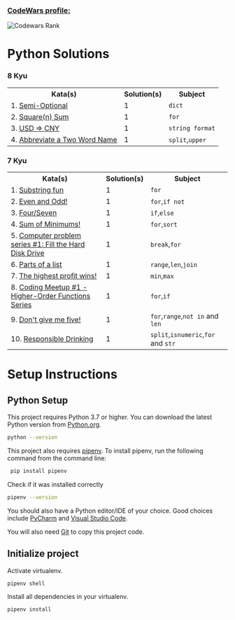 ### [CodeWars profile:](https://www.codewars.com/users/OvidioMiranda)

![Codewars Rank](https://www.codewars.com/users/OvidioMiranda/badges/large)

# Python Solutions

### 8 Kyu
<table>
  <tr>
    <th>Kata(s)</th>
    <th>Solution(s)</th>
    <th>Subject</th>
  </tr>
  <tr>
    <td>1. <a href="https://www.codewars.com/kata/521cd52e790405a74800032c/train/python">Semi-Optional</a></td>
    <td>1</td>
    <td><code>dict</code></td>
  </tr>
  <tr>
    <td>2. <a href="https://www.codewars.com/kata/515e271a311df0350d00000f/train/python">Square(n) Sum</a></td>
    <td>1</td>
    <td><code>for</code></td>
  </tr>
  <tr>
    <td>3. <a href="https://www.codewars.com/kata/5977618080ef220766000022/train/python">USD => CNY</a></td>
    <td>1</td>
    <td><code>string format</code></td>
  </tr>
  <tr>
    <td>4. <a href="https://www.codewars.com/kata/57eadb7ecd143f4c9c0000a3/train/python">Abbreviate a Two Word Name</a></td>
    <td>1</td>
    <td><code>split</code>,<code>upper</code></td>
  </tr>
</table>

### 7 Kyu

<table>
  <tr>
    <th>Kata(s)</th>
    <th>Solution(s)</th>
    <th>Subject</th>
  </tr>
  <tr>
    <td>1. <a href="https://www.codewars.com/kata/565b112d09c1adfdd500019c/train/python">Substring fun</a></td>
    <td>1</td>
    <td><code>for</code></td>
  </tr>
  <tr>
    <td>2. <a href="https://www.codewars.com/kata/594adadee075005308000122/train/python">Even and Odd!</a></td>
    <td>1</td>
    <td><code>for</code>,<code>if not</code></td>
  </tr>
  <tr>
    <td>3. <a href="https://www.codewars.com/kata/5ff50f64c0afc50008861bf0/train/python">Four/Seven</a></td>
    <td>1</td>
    <td><code>if</code>,<code>else</code></td>
  </tr>
  <tr>
    <td>4. <a href="https://www.codewars.com/kata/5d5ee4c35162d9001af7d699/train/python">Sum of Minimums!</a></td>
    <td>1</td>
    <td><code>for</code>,<code>sort</code></td>
  </tr>
  <tr>
    <td>5. <a href="https://www.codewars.com/kata/5d49c93d089c6e000ff8428c/train/python">Computer problem series #1: Fill the Hard Disk Drive</a></td>
    <td>1</td>
    <td><code>break</code>,<code>for</code></td>
  </tr>
  <tr>
    <td>6. <a href="https://www.codewars.com/kata/56f3a1e899b386da78000732/train/python">Parts of a list</a></td>
    <td>1</td>
    <td><code>range</code>,<code>len</code>,<code>join</code></td>
  </tr>
  <tr>
    <td>7. <a href="https://www.codewars.com/kata/559590633066759614000063/train/python">The highest profit wins!</a></td>
    <td>1</td>
    <td><code>min</code>,<code>max</code></td>
  </tr>
  <tr>
    <td>8. <a href="https://www.codewars.com/kata/582746fa14b3892727000c4f/train/python">Coding Meetup #1 - Higher-Order Functions Series</a></td>
    <td>1</td>
    <td><code>for</code>,<code>if</code></td>
  </tr>
  <tr>
    <td>9. <a href="https://www.codewars.com/kata/5813d19765d81c592200001a/train/python">Don't give me five!</a></td>
    <td>1</td>
    <td><code>for</code>,<code>range</code>,<code>not in</code> and <code>len</code></td>
  </tr>
  <tr>
    <td>10. <a href="https://www.codewars.com/kata/5aee86c5783bb432cd000018/train/python">Responsible Drinking</a></td>
    <td>1</td>
    <td><code>split</code>,<code>isnumeric</code>,<code>for</code> and <code>str</code></td>
  </tr>
</table>

# Setup Instructions
## Python Setup

This project requires Python 3.7 or higher.
You can download the latest Python version from [Python.org](https://www.python.org/downloads/).
```zsh
python --version
```
This project also requires [pipenv](https://docs.pipenv.org/).
To install pipenv, run the following command from the command line:
```zsh
 pip install pipenv
```
Check if it was installed correctly
```zsh
pipenv --version
```
You should also have a Python editor/IDE of your choice.
Good choices include [PyCharm](https://www.jetbrains.com/pycharm/)
and [Visual Studio Code](https://code.visualstudio.com/docs/languages/python).

You will also need [Git](https://git-scm.com/) to copy this project code.

## Initialize project
Activate virtualenv.
```zsh
pipenv shell
```
Install all dependencies in your virtualenv.
```zsh
pipenv install
```
